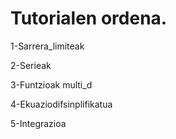 # Tutorialen ordena.
1-Sarrera_limiteak

2-Serieak

3-Funtzioak multi_d

4-Ekuaziodifsinplifikatua

5-Integrazioa
